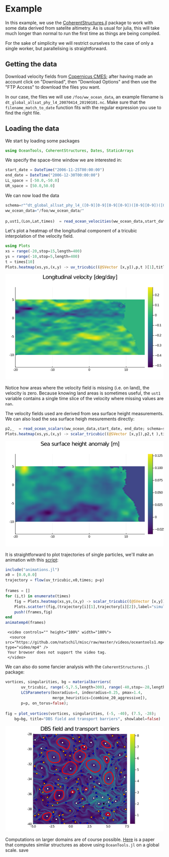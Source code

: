 # Example

In this example, we use the [CoherentStructures.jl](https://github.com/CoherentStructures/CoherentStructures.jl) package
to work with some data derived from satelite altimetry. As is usual for julia, this will take much longer than normal to run the first time 
as things are being compiled.

For the sake of simplicity we will restrict ourselves to the case of only a single worker, but parallelising is straightforward.

## Getting the data

Download velocity fields from [Copernicus CMES](https://resources.marine.copernicus.eu/?option=com_csw&view=details&product_id=SEALEVEL_GLO_PHY_L4_NRT_OBSERVATIONS_008_046); after having made an account click on "Download", then "Download Options" and then use the "FTP Access" to download the files you want.


In our case, the files we will use `/foo/ww_ocean_data`, an example filename is `dt_global_allsat_phy_l4_20070414_20190101.nc`.
Make sure that the `filename_match_to_date` function fits with the regular expression you use to find the right file.

## Loading the data

We start by loading some packages

```julia
using OceanTools, CoherentStructures, Dates, StaticArrays
```


We specify the space-time window we are interested in:

```julia
start_date = DateTime("2006-11-25T00:00:00")
end_date = DateTime("2006-12-30T00:00:00")
LL_space = [-50.0,-50.0]
UR_space = [50.0,50.0]
```

We can now load the data
```julia
schema=r"^dt_global_allsat_phy_l4_([0-9][0-9][0-9][0-9])([0-9][0-9])([0-9][0-9])_.*.nc$"
ww_ocean_data="/foo/ww_ocean_data/"

p,ust1,(Lon,Lat,times)  = read_ocean_velocities(ww_ocean_data,start_date, end_date; schema=schema,LL_space=LL_space,UR_space=UR_space)

```

Let's plot a heatmap of the longitudinal component of a tricubic interpolation of the velocity field. 
```julia
using Plots
xs = range(-20,stop=15,length=400)
ys = range(-10,stop=5,length=400)
t = times[10]
Plots.heatmap(xs,ys,(x,y) -> uv_tricubic((@SVector [x,y]),p,t )[1],title="Longitudinal velocity [deg/day]",color=:viridis,aspect_ratio=1.0)
```
![](https://github.com/natschil/misc/raw/master/images/oceantools1.png)

Notice how areas where the velocity field is missing (i.e. on land), the velocity is zero. Because knowing land areas is sometimes useful, the `ust1` variable contains a single time slice of the velocity where missing values are `nan`.

The velocity fields used are derived from sea surface height measurements. We can also load the sea surface heigh mesurements directly:

```julia
p2,_  = read_ocean_scalars(ww_ocean_data,start_date, end_date; schema=schema,LL_space=LL_space,UR_space=UR_space,scalar_field_name="sla")
Plots.heatmap(xs,ys,(x,y) -> scalar_tricubic((@SVector [x,y]),p2,t ),title="Sea surface height anomaly [m]",color=:viridis,aspect_ratio=1.0)
```

![](https://github.com/natschil/misc/raw/master/images/oceantools2.png)

It is straightforward to plot trajectories of single particles, we'll make an animation with this [script](https://coherentstructures.github.io/CoherentStructures.jl/stable/videos/):
```julia
include("animations.jl")
x0 = [0.0,0.0]
trajectory = flow(uv_tricubic,x0,times; p=p)

frames = []
for (i,t) in enumerate(times)
    fig = Plots.heatmap(xs,ys,(x,y) -> scalar_tricubic((@SVector [x,y]),p2,t ),title="Sea surface height anomaly [m]",color=:viridis,aspect_ratio=1.0,clim=(-0.1,0.1))
    Plots.scatter!(fig,(trajectory[i][1],trajectory[i][2]),label="simulated drifter position")
    push!(frames,fig)
end
animatemp4(frames)
```
```@raw html
 <video controls="" height="100%" width="100%">
  <source src="https://github.com/natschil/misc/raw/master/videos/oceantools1.mp4" type="video/mp4" />
 Your browser does not support the video tag.
 </video>
```

We can also do some fancier analysis with the `CoherentStructures.jl` package:
```julia
vortices, singularities, bg = materialbarriers(
       uv_tricubic, range(-5,7.5,length=300), range(-40,stop=-28,length=300), range(times[2],stop=times[2]+30,length=30),
       LCSParameters(boxradius=4, indexradius=0.25, pmax=1.4,
                     merge_heuristics=[combine_20_aggressive]),
       p=p, on_torus=false);

fig = plot_vortices(vortices, singularities, (-5, -40), (7.5, -28);
    bg=bg, title="DBS field and transport barriers", showlabel=false)

```
![](https://github.com/natschil/misc/raw/master/images/oceantools3.png)

Computations on larger domains are of course possible. [Here](https://smai-jcm.centre-mersenne.org/item/SMAI-JCM_2020__6__101_0/) is a paper that computes similar structures as above using `OceanTools.jl` on a global scale.
save
